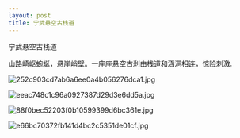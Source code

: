 ```yaml
---
layout: post
title: 宁武悬空古栈道
---
```

宁武悬空古栈道

山路崎岖蜿蜒，悬崖峭壁。一座座悬空古刹由栈道和涵洞相连，惊险刺激.

![252c903cd7ab6a6ee0a4b056276dca1.jpg](https://i.loli.net/2019/08/08/K5jnoUFfRlBdWCw.jpg)
<!---more--->
![eeac748c1c96a0927387d29d3e6dd5a.jpg](https://i.loli.net/2019/08/08/B6W25ZaxSKoUhmr.jpg)

![88f0bec52203f0b10599399d6bc361e.jpg](https://i.loli.net/2019/08/08/hFaDu7CpOR5Q3KX.jpg)

![e66bc70372fb141d4bc2c5351de01cf.jpg](https://i.loli.net/2019/08/08/mkXsfGz8nbd3utw.jpg)

